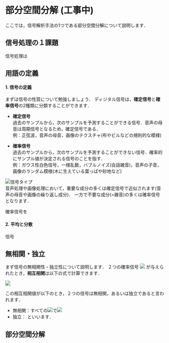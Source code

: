 # 部分空間分解 (工事中)

ここでは，信号解析手法の1つである部分空間分解について説明します．

## 信号処理の１課題

信号処理は


## 用語の定義

#### 1. 信号の定義
まずは信号の性質について勉強しましょう．
ディジタル信号は，**確定信号**と**確率信号**の2種類に分類することができます．

- **確定信号**  
    過去のサンプルから，次のサンプルを予測することができる信号．音声の母音は周期信号となるため，確定信号である．  
    例：正弦波，音声の母音，画像のテクスチャ(布やビルなどの規則的な模様)

- **確率信号**  
    過去のサンプルから，次のサンプルを予測することができない信号．確率的にサンプル値が決定される信号のことを指す．  
    例：ガウス性白色信号，一様乱数，バブルノイズ(会話雑音)，音声の子音，画像のランダム模様(木に生えている葉っぱや砂地など)

![信号タイプ](https://github.com/Shimamura-Lab-SU/Sharing-Knowledge-Database/blob/master/python_exercise/05_sub_space/signal.png)  
音声処理や画像処理において，重要な成分の多くは確定信号で近似されます(音声の母音や画像の繰り返し成分)．
一方で不要な成分(=雑音)の多くは確率信号となります．

確率信号を

#### 2. 平均と分散
信号

## 無相関・独立

まず信号の無相関性・独立性について説明します．
２つの確率信号
<img src="https://render.githubusercontent.com/render/math?math=%5Cdisplaystyle+x%28n%29%2C+y%28n%29%0A" >
が与えられたとき，**相互相関**は以下の式で計算できます．

<img src="https://render.githubusercontent.com/render/math?math=%5Cdisplaystyle+%5Cbegin%7Balign%2A%7D%0AR%28%5Ctau%29+%3D+%5Cmathbb%7BE%7D%5Cleft%5B+x%28n%2B%5Ctau%29y%28n%29+%5Cright%5D+%3D+%5Cfrac%7B1%7D%7B2M%7D%5Csum%5E%7BM-1%7D_%7Bi%3D-M%7D+x%28n%2B%5Ctau%2Bi%29y%28n%2Bi%29%0A%5Cend%7Balign%2A%7D%0A" >

この相互相関値が以下のとき，２つの信号は無相関，あるいは独立であると言われます．

- 無相関：すべての<img src="https://render.githubusercontent.com/render/math?math=%5Cdisplaystyle+%5Ctau%0A" >で<img src="https://render.githubusercontent.com/render/math?math=%5Ctextstyle+R%28%5Ctau%29%3D0%0A" >
- 独立：
といいます．






## 部分空間分解

